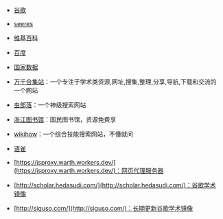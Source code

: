 - [谷歌](https://www.google.com/)

- [seeres](https://seeres.com/)

- [维基百科](https://zh.wikipedia.org/)

- [百度](https://www.baidu.com/)

- [国家数据](http://data.stats.gov.cn/)

- [万千合集站](http://www.hejizhan.com)：一个专注于学术类资源,网址,搜集,整理,分享,导航,下载和交流的一个网站

- [虫部落](http://www.chongbuluo.com/)：一个神级搜索网站

- [浙江图书馆](http://www.zjlib.cn/)：国民图书馆，资源免费享

- [wikihow](https://zh.wikihow.com/)：一个综合技能搜索网站，不懂就问

- [语雀](https://www.yuque.com/)

- [https://jsproxy.warth.workers.dev/](https://jsproxy.warth.workers.dev/)：网页代理服务器

- [http://scholar.hedasudi.com/](http://scholar.hedasudi.com/)：谷歌学术镜像

- [http://siguso.com/](http://siguso.com/)：长期更新谷歌学术镜像
